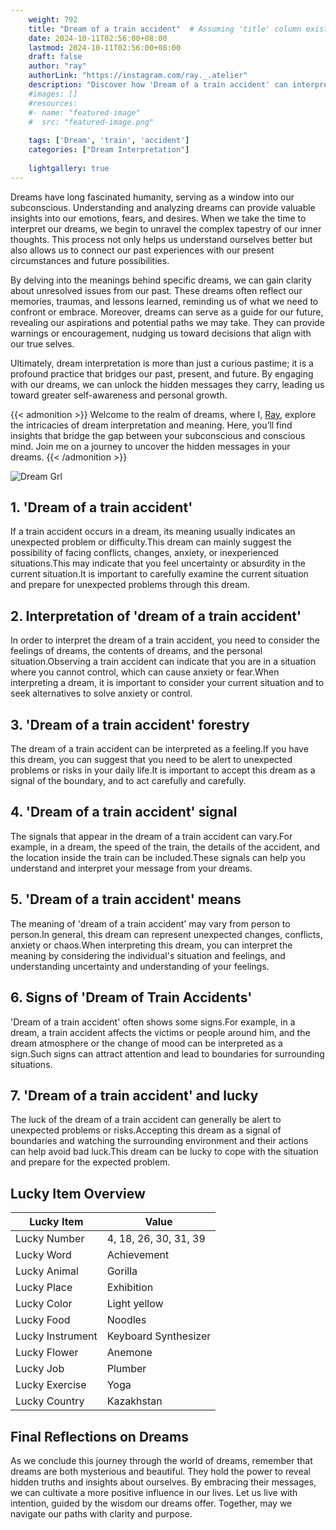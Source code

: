 ```yaml
---
    weight: 792
    title: "Dream of a train accident"  # Assuming 'title' column exists
    date: 2024-10-11T02:56:00+08:00
    lastmod: 2024-10-11T02:56:00+08:00
    draft: false
    author: "ray"
    authorLink: "https://instagram.com/ray._.atelier"
    description: "Discover how 'Dream of a train accident' can interpret your future and uncover its significant meanings in your life."
    #images: []
    #resources:
    #- name: "featured-image"
    #  src: "featured-image.png"
    
    tags: ['Dream', 'train', 'accident']
    categories: ["Dream Interpretation"]
    
    lightgallery: true
---
```

    
Dreams have long fascinated humanity, serving as a window into our subconscious. Understanding and analyzing dreams can provide valuable insights into our emotions, fears, and desires. When we take the time to interpret our dreams, we begin to unravel the complex tapestry of our inner thoughts. This process not only helps us understand ourselves better but also allows us to connect our past experiences with our present circumstances and future possibilities.

By delving into the meanings behind specific dreams, we can gain clarity about unresolved issues from our past. These dreams often reflect our memories, traumas, and lessons learned, reminding us of what we need to confront or embrace. Moreover, dreams can serve as a guide for our future, revealing our aspirations and potential paths we may take. They can provide warnings or encouragement, nudging us toward decisions that align with our true selves.

Ultimately, dream interpretation is more than just a curious pastime; it is a profound practice that bridges our past, present, and future. By engaging with our dreams, we can unlock the hidden messages they carry, leading us toward greater self-awareness and personal growth.

{{< admonition >}}
Welcome to the realm of dreams, where I, [Ray](https://instagram.com/ray._.atelier), explore the intricacies of dream interpretation and meaning. Here, you’ll find insights that bridge the gap between your subconscious and conscious mind. Join me on a journey to uncover the hidden messages in your dreams.
{{< /admonition >}}

![Dream Grl](https://cdn.pixabay.com/photo/2017/11/02/03/35/gothic-2910057_1280.jpg "Dream Grl")

## 1. 'Dream of a train accident'
If a train accident occurs in a dream, its meaning usually indicates an unexpected problem or difficulty.This dream can mainly suggest the possibility of facing conflicts, changes, anxiety, or inexperienced situations.This may indicate that you feel uncertainty or absurdity in the current situation.It is important to carefully examine the current situation and prepare for unexpected problems through this dream.

## 2. Interpretation of 'dream of a train accident'
In order to interpret the dream of a train accident, you need to consider the feelings of dreams, the contents of dreams, and the personal situation.Observing a train accident can indicate that you are in a situation where you cannot control, which can cause anxiety or fear.When interpreting a dream, it is important to consider your current situation and to seek alternatives to solve anxiety or control.

## 3. 'Dream of a train accident' forestry
The dream of a train accident can be interpreted as a feeling.If you have this dream, you can suggest that you need to be alert to unexpected problems or risks in your daily life.It is important to accept this dream as a signal of the boundary, and to act carefully and carefully.

## 4. 'Dream of a train accident' signal
The signals that appear in the dream of a train accident can vary.For example, in a dream, the speed of the train, the details of the accident, and the location inside the train can be included.These signals can help you understand and interpret your message from your dreams.

## 5. 'Dream of a train accident' means
The meaning of 'dream of a train accident' may vary from person to person.In general, this dream can represent unexpected changes, conflicts, anxiety or chaos.When interpreting this dream, you can interpret the meaning by considering the individual's situation and feelings, and understanding uncertainty and understanding of your feelings.

## 6. Signs of 'Dream of Train Accidents'
'Dream of a train accident' often shows some signs.For example, in a dream, a train accident affects the victims or people around him, and the dream atmosphere or the change of mood can be interpreted as a sign.Such signs can attract attention and lead to boundaries for surrounding situations.

## 7. 'Dream of a train accident' and lucky
The luck of the dream of a train accident can generally be alert to unexpected problems or risks.Accepting this dream as a signal of boundaries and watching the surrounding environment and their actions can help avoid bad luck.This dream can be lucky to cope with the situation and prepare for the expected problem.

## Lucky Item Overview
| Lucky Item          | Value              |
|---------------|--------------------|
| Lucky Number        | 4, 18, 26, 30, 31, 39  |
| Lucky Word          | Achievement |
| Lucky Animal        | Gorilla |
| Lucky Place         | Exhibition     |
| Lucky Color         | Light yellow     |
| Lucky Food          | Noodles      |
| Lucky Instrument    | Keyboard Synthesizer |
| Lucky Flower        | Anemone    |
| Lucky Job           | Plumber       |
| Lucky Exercise      | Yoga  |
| Lucky Country       | Kazakhstan    |


##  Final Reflections on Dreams

As we conclude this journey through the world of dreams, remember that dreams are both mysterious and beautiful. They hold the power to reveal hidden truths and insights about ourselves. By embracing their messages, we can cultivate a more positive influence in our lives. Let us live with intention, guided by the wisdom our dreams offer. Together, may we navigate our paths with clarity and purpose.
